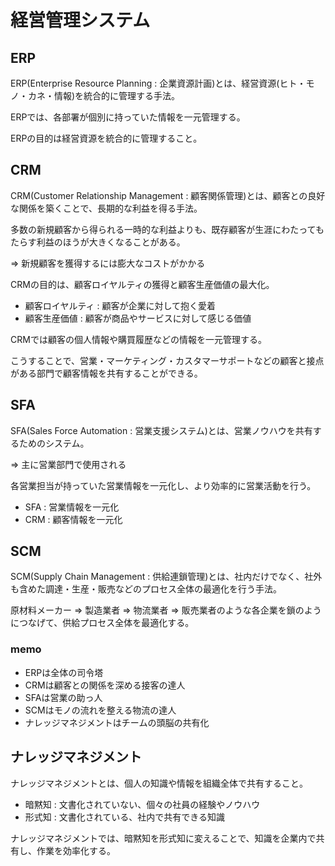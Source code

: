 # 経営管理システム

## ERP

ERP(Enterprise Resource Planning : 企業資源計画)とは、経営資源(ヒト・モノ・カネ・情報)を統合的に管理する手法。

ERPでは、各部署が個別に持っていた情報を一元管理する。

ERPの目的は経営資源を統合的に管理すること。

## CRM

CRM(Customer Relationship Management : 顧客関係管理)とは、顧客との良好な関係を築くことで、長期的な利益を得る手法。

多数の新規顧客から得られる一時的な利益よりも、既存顧客が生涯にわたってもたらす利益のほうが大きくなることがある。

=> 新規顧客を獲得するには膨大なコストがかかる

CRMの目的は、顧客ロイヤルティの獲得と顧客生産価値の最大化。

- 顧客ロイヤルティ : 顧客が企業に対して抱く愛着
- 顧客生産価値 : 顧客が商品やサービスに対して感じる価値

CRMでは顧客の個人情報や購買履歴などの情報を一元管理する。

こうすることで、営業・マーケティング・カスタマーサポートなどの顧客と接点がある部門で顧客情報を共有することができる。

## SFA

SFA(Sales Force Automation : 営業支援システム)とは、営業ノウハウを共有するためのシステム。

=> 主に営業部門で使用される

各営業担当が持っていた営業情報を一元化し、より効率的に営業活動を行う。

- SFA : 営業情報を一元化
- CRM : 顧客情報を一元化

## SCM

SCM(Supply Chain Management : 供給連鎖管理)とは、社内だけでなく、社外も含めた調達・生産・販売などのプロセス全体の最適化を行う手法。

原材料メーカー => 製造業者 => 物流業者 => 販売業者のような各企業を鎖のようにつなげて、供給プロセス全体を最適化する。

### memo

- ERPは全体の司令塔
- CRMは顧客との関係を深める接客の達人
- SFAは営業の助っ人
- SCMはモノの流れを整える物流の達人
- ナレッジマネジメントはチームの頭脳の共有化

## ナレッジマネジメント

ナレッジマネジメントとは、個人の知識や情報を組織全体で共有すること。

- 暗黙知 : 文書化されていない、個々の社員の経験やノウハウ
- 形式知 : 文書化されている、社内で共有できる知識

ナレッジマネジメントでは、暗黙知を形式知に変えることで、知識を企業内で共有し、作業を効率化する。

